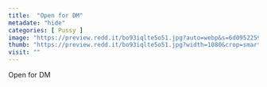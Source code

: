 ```yaml
---
title:  "Open for DM"
metadate: "hide"
categories: [ Pussy ]
image: "https://preview.redd.it/bo93iqlte5o51.jpg?auto=webp&s=6d0952259ecf347334e8bb532b8a2535ea30f6a0"
thumb: "https://preview.redd.it/bo93iqlte5o51.jpg?width=1080&crop=smart&auto=webp&s=7e625ea7d2ebf9af836058c99050f42c2aa53e82"
visit: ""
---
```

Open for DM
